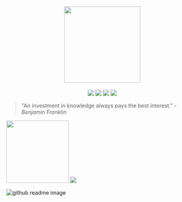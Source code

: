 <h1 align="center">
  <img src="https://img.shields.io/badge/Jonas_de_Melo-232627?style=for-the-badge" width="200">
  <br>
</h1>

<p align="center">
  <img src="https://img.shields.io/badge/OS-Fedora%2040-white">
  <img src="https://img.shields.io/badge/CPU-Ryzen%205%205600g-white">
  <img src="https://img.shields.io/badge/GPU-RTX%202060-white">
  <img src="https://img.shields.io/badge/RAM-32GB-white">
</p>

> "An investment in knowledge always pays the best interest."
> -_Benjamin Franklin_

<img src="https://img.shields.io/badge/Skills-232627?style=for-the-badge" width="164">
<img src="https://skillicons.dev/icons?i=git,docker,java,spring,angular,bash,bun,html,css,js,ts,jquery,linux,nestjs,nextjs,nodejs,postgres,vscode&perline=6" />

![github readme image](https://github.com/DJJJonas/djjjonas/assets/48167880/46a18a24-4747-486a-8c1f-303a5dc9a27e)
